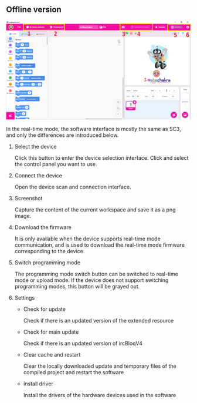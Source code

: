 ## Offline version

![](./assets/desktop-interface1.png)

In the real-time mode, the software interface is mostly the same as SC3, and only the differences are introduced below.

1. Select the device

     Click this button to enter the device selection interface. Click and select the control panel you want to use.

2. Connect the device

     Open the device scan and connection interface.

3. Screenshot

     Capture the content of the current workspace and save it as a png image.

4. Download the firmware

     It is only available when the device supports real-time mode communication, and is used to download the real-time mode firmware corresponding to the device.

5. Switch programming mode

     The programming mode switch button can be switched to real-time mode or upload mode. If the device does not support switching programming modes, this button will be grayed out.

6. Settings

     - Check for update
        
         Check if there is an updated version of the extended resource
		 
	- Check for main update
        
         Check if there is an updated version of ircBloqV4
    
     - Clear cache and restart

         Clear the locally downloaded update and temporary files of the compiled project and restart the software

     - install driver

         Install the drivers of the hardware devices used in the software